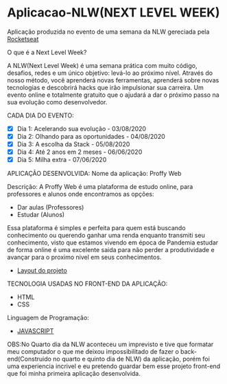 # Aplicacao-NLW(NEXT LEVEL WEEK)
 Aplicação produzida no evento de uma semana da NLW gereciada pela [Rocketseat](https://rocketseat.com.br/)

O que é a Next Level Week?

A NLW(Next Level Week) é uma semana prática com muito código, desafios, redes e um único objetivo: levá-lo ao próximo nível. Através do nosso método, você aprenderá novas ferramentas, aprenderá sobre novas tecnologias e descobrirá hacks que irão impulsionar sua carreira. Um evento online e totalmente gratuito que o ajudará a dar o próximo passo na sua evolução como desenvolvedor.

CADA DIA DO EVENTO:
- [x] Dia 1: Acelerando sua evolução - 03/08/2020 
- [x] Dia 2: Olhando para as oportunidades - 04/08/2020 
- [x] Dia 3: A escolha da Stack - 05/08/2020 
- [x] Dia 4: Até 2 anos em 2 meses - 06/06/2020 
- [x] Dia 5: Milha extra - 07/06/2020 

APLICAÇÃO DESENVOLVIDA:
 Nome da aplicação: Proffy Web
 
 Descrição: A Proffy Web é uma plataforma de estudo online, para professores e alunos onde encontramos as opções:
 * Dar aulas (Professores)
 * Estudar (Alunos)
 
 Essa plataforma é simples e perfeita para quem está buscando conhecimento ou querendo ganhar uma renda enquanto transmiti seu conhecimento, visto que estamos vivendo em época de Pandemia estudar de forma online é uma excelente saida para não perder a produtividade e avançar para o proximo nivel em seus conhecimentos.
 
* [Layout do projeto](https://www.figma.com/file/B6TA9WE1h6TkTvagPdOTp5/Proffy-Web-(Copy)?node-id=0%3A1)

TECNOLOGIA USADAS NO FRONT-END DA APLICAÇÃO:
*  HTML
*  CSS
 
 Linguagem de Programação:
 * [JAVASCRIPT](https://www.javascript.com/)
 
 OBS:No Quarto dia da NLW aconteceu um imprevisto e tive que formatar meu computador o que me deixou impossibilitado de fazer o back-end(Construido no quarto e quinto dia de NLW) da aplicação, porém foi uma experiencia incrivel e eu pretendo guardar  bem esse projeto front-end que foi minha primeira aplicação desenvolvida.
